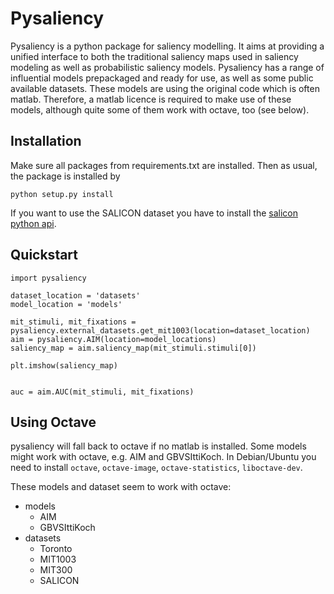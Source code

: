 Pysaliency
==========

Pysaliency is a python package for saliency modelling. It aims at providing a unified interface
to both the traditional saliency maps used in saliency modeling as well as probabilistic saliency
models. Pysaliency has a range of influential models prepackaged and ready for use, as well as
some public available datasets. These models are using the original code which is often matlab.
Therefore, a matlab licence is required to make use of these models, although quite some of them
work with octave, too (see below).


Installation
------------

Make sure all packages from requirements.txt are installed. Then as usual, the package is installed by

    python setup.py install

If you want to use the SALICON dataset you have to install the [salicon python api](https://github.com/NUS-VIP/salicon-api).


Quickstart
----------

    import pysaliency
    
    dataset_location = 'datasets'
    model_location = 'models'

    mit_stimuli, mit_fixations = pysaliency.external_datasets.get_mit1003(location=dataset_location)
    aim = pysaliency.AIM(location=model_locations)
    saliency_map = aim.saliency_map(mit_stimuli.stimuli[0])

    plt.imshow(saliency_map)


    auc = aim.AUC(mit_stimuli, mit_fixations)


Using Octave
------------

pysaliency will fall back to octave if no matlab is installed.
Some models might work with octave, e.g. AIM and GBVSIttiKoch. In Debian/Ubuntu you need to install
`octave`, `octave-image`, `octave-statistics`, `liboctave-dev`.

These models and dataset seem to work with octave:

- models
  - AIM
  - GBVSIttiKoch
- datasets
  - Toronto
  - MIT1003
  - MIT300
  - SALICON
